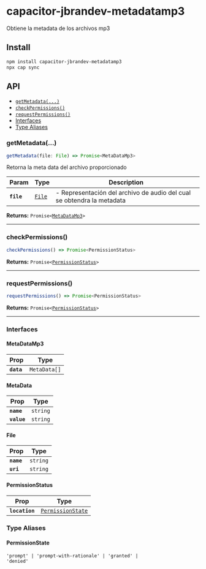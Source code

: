 # capacitor-jbrandev-metadatamp3

Obtiene la metadata de los archivos mp3

## Install

```bash
npm install capacitor-jbrandev-metadatamp3
npx cap sync
```

## API

<docgen-index>

* [`getMetadata(...)`](#getmetadata)
* [`checkPermissions()`](#checkpermissions)
* [`requestPermissions()`](#requestpermissions)
* [Interfaces](#interfaces)
* [Type Aliases](#type-aliases)

</docgen-index>

<docgen-api>
<!--Update the source file JSDoc comments and rerun docgen to update the docs below-->

### getMetadata(...)

```typescript
getMetadata(file: File) => Promise<MetaDataMp3>
```

Retorna la meta data del archivo proporcionado

| Param      | Type                                  | Description                                                            |
| ---------- | ------------------------------------- | ---------------------------------------------------------------------- |
| **`file`** | <code><a href="#file">File</a></code> | - Representación del archivo de audio del cual se obtendra la metadata |

**Returns:** <code>Promise&lt;<a href="#metadatamp3">MetaDataMp3</a>&gt;</code>

--------------------


### checkPermissions()

```typescript
checkPermissions() => Promise<PermissionStatus>
```

**Returns:** <code>Promise&lt;<a href="#permissionstatus">PermissionStatus</a>&gt;</code>

--------------------


### requestPermissions()

```typescript
requestPermissions() => Promise<PermissionStatus>
```

**Returns:** <code>Promise&lt;<a href="#permissionstatus">PermissionStatus</a>&gt;</code>

--------------------


### Interfaces


#### MetaDataMp3

| Prop       | Type                    |
| ---------- | ----------------------- |
| **`data`** | <code>MetaData[]</code> |


#### MetaData

| Prop        | Type                |
| ----------- | ------------------- |
| **`name`**  | <code>string</code> |
| **`value`** | <code>string</code> |


#### File

| Prop       | Type                |
| ---------- | ------------------- |
| **`name`** | <code>string</code> |
| **`uri`**  | <code>string</code> |


#### PermissionStatus

| Prop           | Type                                                        |
| -------------- | ----------------------------------------------------------- |
| **`location`** | <code><a href="#permissionstate">PermissionState</a></code> |


### Type Aliases


#### PermissionState

<code>'prompt' | 'prompt-with-rationale' | 'granted' | 'denied'</code>

</docgen-api>
